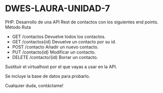 # DWES-LAURA-UNIDAD-7

PHP. Desarrollo de una API Rest de contactos con los siguientes end points.
Método     Ruta
- GET     /contactos     Devuelve todos los contactos.
- GET     /contactos{id} Devuelve un contacto por su id.
- POST    /contacto      Añadir un nuevo contacto.
- PUT     /contacto{id}  Modificar un contacto.
- DELETE  /contacto/{id} Borrar un contacto.

Sustituir el virtualhost por el que vayas a usar en la API.

Se incluye la base de datos para probarlo.

Cualquier duda, contáctame!